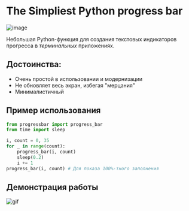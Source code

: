 # The Simpliest Python progress bar

![image](https://i.imgur.com/XDHrkGN.png)

Небольшая Python-функция для создания текстовых индикаторов прогресса в _терминальных_ приложениях.

## Достоинства:
- Очень простой в использовании и модернизации
- Не обновляет весь экран, избегая "мерцания"
- Минималистичный

## Пример использования

```python
from progressbar import progress_bar
from time import sleep

i, count = 0, 35
for _ in range(count):
    progress_bar(i, count)
    sleep(0.2)
    i += 1
progress_bar(i, count) # Для показа 100%-тного заполнения
```

## Демонстрация работы
![gif](https://i.imgur.com/H2Luj6E.gif)
